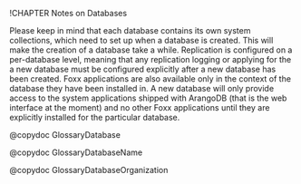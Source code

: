 !CHAPTER Notes on Databases

Please keep in mind that each database contains its own system collections,
which need to set up when a database is created. This will make the creation
of a database take a while. Replication is configured on a per-database level,
meaning that any replication logging or applying for the a new database must
be configured explicitly after a new database has been created. Foxx applications
are also available only in the context of the database they have been installed 
in. A new database will only provide access to the system applications shipped
with ArangoDB (that is the web interface at the moment) and no other Foxx
applications until they are explicitly installed for the particular database.

@copydoc GlossaryDatabase

@copydoc GlossaryDatabaseName

@copydoc GlossaryDatabaseOrganization
